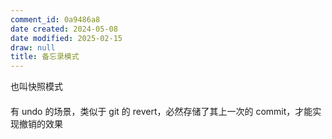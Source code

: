 ```yaml
---
comment_id: 0a9486a8
date created: 2024-05-08
date modified: 2025-02-15
draw: null
title: 备忘录模式
---
```

也叫快照模式

<!-- more -->

####

有 undo 的场景，类似于 git 的 revert，必然存储了其上一次的 commit，才能实现撤销的效果

